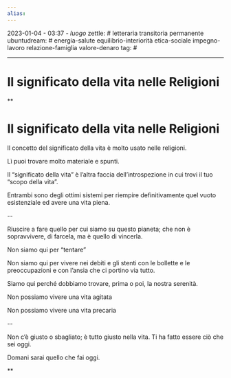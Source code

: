 ```yaml
---
alias: 
---
```

2023-01-04 - 03:37 - *luogo*
zettle: # letteraria transitoria permanente
ubuntudream: # energia-salute equilibrio-interiorità etica-sociale impegno-lavoro relazione-famiglia valore-denaro 
tag: #

---
# Il significato della vita nelle Religioni

**

# Il significato della vita nelle Religioni

Il concetto del significato della vita è molto usato nelle religioni.

Lì puoi trovare molto materiale e spunti.

Il “significato della vita” è l’altra faccia dell’introspezione in cui trovi il tuo “scopo della vita”.

Entrambi sono degli ottimi sistemi per riempire definitivamente quel vuoto esistenziale ed avere una vita piena.

  

--

Riuscire a fare quello per cui siamo su questo pianeta; che non è sopravvivere, di farcela, ma è quello di vincerla.

Non siamo qui per “tentare”

Non siamo qui per vivere nei debiti e gli stenti con le bollette e le preoccupazioni e con l’ansia che ci portino via tutto.

Siamo qui perché dobbiamo trovare, prima o poi, la nostra serenità.

Non possiamo vivere una vita agitata

Non possiamo vivere una vita precaria

  

--

Non c’è giusto o sbagliato; è tutto giusto nella vita. Ti ha fatto essere ciò che sei oggi.

Domani sarai quello che fai oggi.

**